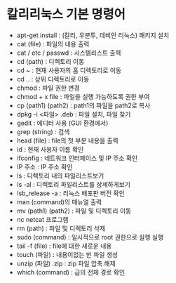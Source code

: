 # 칼리리눅스 기본 명령어

- apt-get install : (칼리, 우분투, 데비안 리눅스) 패키지 설치
- cat (file) : 파일의 내용 출력
- cat / etc / passwd  : 시스템리스트 출력
- cd (path) : 디렉토리 이동
- cd ~ : 현재 사용자의 홈 디렉토리로 이동
- cd .. : 상위 디렉토리로 이동
- chmod : 파일 권한 변경
- chmod + x file : 파일을 실행 가능하도록 권한 부여
- cp (path1) (path2) : path1의 파일을 path2로 복사
- dpkg -i <파일> .deb : 파일 설치, 파일 찾기
- gedit : 에디터 사용 (GUI 환경에서)
- grep (string) : 검색
- head (file) : file의 첫 부분 내용을 출력
- id : 현재 사용자 이름 확인
- ifconfig : 네트워크 인터페이스 및 IP 주소 확인
- IP 주소 : IP 주소 확인
- ls : 디렉토리 내의 파일리스트보기
- ls -al : 디렉토리 파일리스트를 상세하게보기
- lsb_release -a : 리눅스 배포판 버전 확인
- man (command)의 매뉴얼 출력
- mv (path1) (path2) : 파일 및 디렉토리 이동
- nc netcat 프로그램
- rm (path) : 파일 및 디렉토리 삭제
- sudo (command) : 일시적으로 root 권한으로 실행 실행
- tail -f (file) : file에 대한 새로운 내용
- touch (파일) : 내용이없는 빈 파일 생성
- unzip (파일) .zip : zip 파일 압축 해제
- which (command) : 급의 전체 경로 확인
